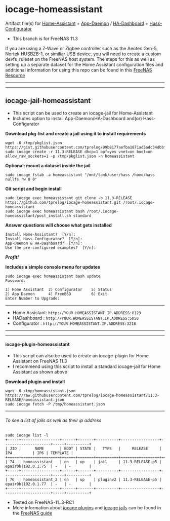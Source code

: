 # iocage-homeassistant
Artifact file(s) for [Home-Assistant](https://www.home-assistant.io/) + [App-Daemon](https://www.home-assistant.io/docs/ecosystem/appdaemon/) / [HA-Dashboard](https://www.home-assistant.io/docs/ecosystem/hadashboard/) + [Hass-Configurator](https://www.home-assistant.io/docs/ecosystem/hass-configurator/#configuration-ui-for-home-assistant)

- This branch is for FreeNAS 11.3

If you are using a Z-Wave or Zigbee controller such as the Aeotec Gen-5, Nortek HUSBZB-1, or similiar USB device, you will need to create a custom devfs_ruleset on the FreeNAS host system. The steps for this as well as setting up a separate dataset for the Home Assistant configuration files and additional information for using this repo can be found in this [FreeNAS Resource](https://forums.freenas.org/index.php?resources/fn-11-2-iocage-home-assistant-jail-plugins-for-node-red-mosquitto-amazon-dash-tasmoadmin.102/)

---
---
## iocage-jail-homeassistant

 - This script can be used to create an iocage-jail for Home-Assistant
 - Includes option to install App-Daemon/HA-Dashboard and(or) Hass-Configurator

**Download pkg-list and create a jail using it to install requirements**

    wget -O /tmp/pkglist.json https://gist.githubusercontent.com/tprelog/99b8177aefba1871ad5adc34dbbfb2a6/raw/b7022796d810505af1ba0cc0c2fc435b92e801ff/homeassistant.json
    sudo iocage create -r 11.3-RELEASE dhcp=1 bpf=yes vnet=on boot=on allow_raw_sockets=1 -p /tmp/pkglist.json -n homeassistant

**Optional: mount a dataset inside the jail**

    sudo iocage fstab -a homeassistant "/mnt/tank/user/hass /home/hass nullfs rw 0 0"

**Git script and begin install**

    sudo iocage exec homeassistant git clone -b 11.3-RELEASE https://github.com/tprelog/iocage-homeassistant.git /root/.iocage-homeassistant
    sudo iocage exec homeassistant bash /root/.iocage-homeassistant/post_install.sh standard

**Answer questions will choose what gets installed**

    Install Home-Assistant?  [Y/n]:
    Install Hass-Configurator?  [Y/n]:
    App-Daemon & HA-Dashboard?  [Y/n]:
    Use the pre-configured examples?  [Y/n]:

***Profit!***

**Includes a simple console menu for updates**

    sudo iocage exec homeassistant bash update
    Password:

    1) Home Assistant  3) Configurator    5) Status
    2) App Daemon      4) FreeBSD         6) Exit
    Enter Number to Upgrade:

---

  - Home Assistant: `http://YOUR.HOMEASSISTANT.IP.ADDRESS:8123`
  - HADashboard   : `http://YOUR.HOMEASSISTANT.IP.ADDRESS:5050`
  - Configurator  : `http://YOUR.HOMEASSISTANT.IP.ADDRESS:3218`

---
---

#### iocage-plugin-homeassistant

 - This script can also be used to create an iocage-plugin for Home Assistant on FreeNAS 11.3
 - I recommend using this script to install a standard iocage-jail for Home Assistant as shown above

**Download plugin and install**

    wget -O /tmp/homeassistant.json https://raw.githubusercontent.com/tprelog/iocage-homeassistant/11.3-RELEASE/homeassistant.json
    sudo iocage fetch -P /tmp/homeassistant.json

---

###### To see a list of jails as well as their ip address

    sudo iocage list -l
    +-----+-----------------+------+-------+----------+-----------------+---------------------+-----+----------+
    | JID |      NAME       | BOOT | STATE |   TYPE   |     RELEASE     |         IP4         | IP6 | TEMPLATE |
    +=====+=================+======+=======+==========+=================+=====================+=====+==========+
    | 74  | homeassistant   | on   | up    | jail     | 11.3-RELEASE-p5 | epair0b|192.0.1.75  | -   | -        |
    +-----+-----------------+------+-------+----------+-----------------+---------------------+-----+----------+
    | 76  | homeassistant_2 | on   | up    | pluginv2 | 11.3-RELEASE-p5 | epair0b|192.0.1.77  | -   | -        |
    +-----+-----------------+------+-------+----------+-----------------+---------------------+-----+----------+

- Tested on FreeNAS-11..3-RC1
- More information about [iocage plugins](https://doc.freenas.org/11.3/plugins.html) and [iocage jails](https://doc.freenas.org/11.3/jails.html) can be found in the [FreeNAS guide](https://doc.freenas.org/11.3/intro.html#introduction)
